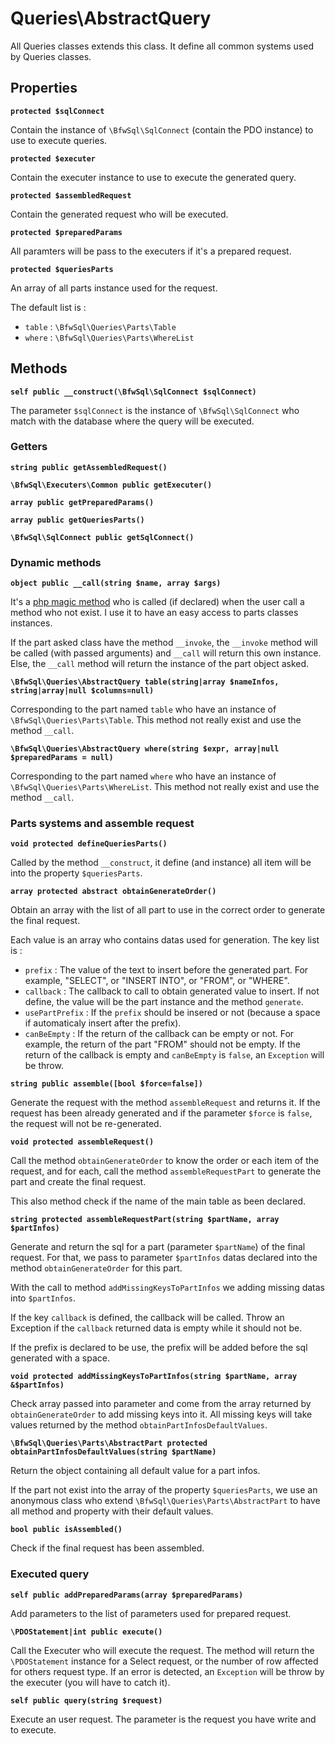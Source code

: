 # Queries\AbstractQuery

All Queries classes extends this class. It define all common systems used by Queries classes.

## Properties

__`protected $sqlConnect`__

Contain the instance of `\BfwSql\SqlConnect` (contain the PDO instance) to use to execute queries.

__`protected $executer`__

Contain the executer instance to use to execute the generated query.

__`protected $assembledRequest`__

Contain the generated request who will be executed.

__`protected $preparedParams`__

All paramters will be pass to the executers if it's a prepared request.

__`protected $queriesParts`__

An array of all parts instance used for the request.

The default list is :
* `table` : `\BfwSql\Queries\Parts\Table`
* `where` : `\BfwSql\Queries\Parts\WhereList`

## Methods

__`self public __construct(\BfwSql\SqlConnect $sqlConnect)`__

The parameter `$sqlConnect` is the instance of `\BfwSql\SqlConnect` who match with the database where the query will be executed.


### Getters

__`string public getAssembledRequest()`__

__`\BfwSql\Executers\Common public getExecuter()`__

__`array public getPreparedParams()`__

__`array public getQueriesParts()`__

__`\BfwSql\SqlConnect public getSqlConnect()`__

### Dynamic methods

__`object public __call(string $name, array $args)`__

It's a [php magic method](http://php.net/manual/en/language.oop5.overloading.php#object.call) who is called (if declared) when the user call a method who not exist.
I use it to have an easy access to parts classes instances.

If the part asked class have the method `__invoke`, the `__invoke` method will be called (with passed arguments) and `__call` will return this own instance.
Else, the `__call` method will return the instance of the part object asked.

__`\BfwSql\Queries\AbstractQuery table(string|array $nameInfos, string|array|null $columns=null)`__

Corresponding to the part named `table` who have an instance of `\BfwSql\Queries\Parts\Table`.
This method not really exist and use the method `__call`.

__`\BfwSql\Queries\AbstractQuery where(string $expr, array|null $preparedParams = null)`__

Corresponding to the part named `where` who have an instance of `\BfwSql\Queries\Parts\WhereList`.
This method not really exist and use the method `__call`.

### Parts systems and assemble request

__`void protected defineQueriesParts()`__

Called by the method `__construct`, it define (and instance) all item will be into the property `$queriesParts`.

__`array protected abstract obtainGenerateOrder()`__

Obtain an array with the list of all part to use in the correct order to generate the final request.

Each value is an array who contains datas used for generation. The key list is :
* `prefix` : The value of the text to insert before the generated part.
For example, "SELECT", or "INSERT INTO", or "FROM", or "WHERE".
* `callback` : The callback to call to obtain generated value to insert.
If not define, the value will be the part instance and the method `generate`.
* `usePartPrefix` : If the `prefix` should be insered or not (because a space if automaticaly insert after the prefix).
* `canBeEmpty` : If the return of the callback can be empty or not.
For example, the return of the part "FROM" should not be empty.
If the return of the callback is empty and `canBeEmpty` is `false`, an `Exception` will be throw.

__`string public assemble([bool $force=false])`__

Generate the request with the method `assembleRequest` and returns it.
If the request has been already generated and if the parameter `$force` is `false`, the request will not be re-generated.

__`void protected assembleRequest()`__

Call the method `obtainGenerateOrder` to know the order or each item of the request,
and for each, call the method `assembleRequestPart` to generate the part and create the final request.

This also method check if the name of the main table as been declared.

__`string protected assembleRequestPart(string $partName, array $partInfos)`__

Generate and return the sql for a part (parameter `$partName`) of the final request.
For that, we pass to parameter `$partInfos` datas declared into the method `obtainGenerateOrder` for this part.

With the call to method `addMissingKeysToPartInfos` we adding missing datas into `$partInfos`.

If the key `callback` is defined, the callback will be called.
Throw an Exception if the `callback` returned data is empty while it should not be.

If the prefix is declared to be use, the prefix will be added before the sql generated with a space.

__`void protected addMissingKeysToPartInfos(string $partName, array &$partInfos)`__

Check array passed into parameter and come from the array returned by `obtainGenerateOrder` to add missing keys into it.
All missing keys will take values returned by the method `obtainPartInfosDefaultValues`.

__`\BfwSql\Queries\Parts\AbstractPart protected obtainPartInfosDefaultValues(string $partName)`__

Return the object containing all default value for a part infos.

If the part not exist into the array of the property `$queriesParts`, we use an anonymous class who
extend `\BfwSql\Queries\Parts\AbstractPart` to have all method and property with their default values.

__`bool public isAssembled()`__

Check if the final request has been assembled.

### Executed query

__`self public addPreparedParams(array $preparedParams)`__

Add parameters to the list of parameters used for prepared request.

__`\PDOStatement|int public execute()`__

Call the Executer who will execute the request.
The method will return the `\PDOStatement` instance for a Select request, or the number of row affected for others request type.
If an error is detected, an `Exception` will be throw by the executer (you will have to catch it).

__`self public query(string $request)`__

Execute an user request. The parameter is the request you have write and to execute.
